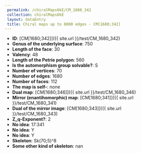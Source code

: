 ```yaml
--- 
 permalink: /chiralMaps6kE/CM_1680_342 
 collection: chiralMaps6kE
 layout: dataEntry
 title: Chiral maps up to 6000 edges - CM[1680;342]
---
```


- **ID**: [CM[1680;342]]({{ site.url }}/test/CM_1680_342)
- **Genus of the underlying surface**: 750
- **Length of the face**: 30
- **Valency**: 48
- **Length of the Petrie polygon**: 560
- **Is the automorphism group solvable?**: S
- **Number of vertices**: 70
- **Number of edges**: 1680
- **Number of faces**: 112
- **The map is self-**: none
- **Dual map**: [CM[1680;346]]({{ site.url }}/test/CM_1680_346)
- **Mirror (enantihomorphic) map**: [CM[1680;341]]({{ site.url }}/test/CM_1680_341)
- **Dual of the mirror image**: [CM[1680;343]]({{ site.url }}/test/CM_1680_343)
- **Z_q-Exponent?**: 2
- **No idea**:  17:341
- **No idea**: Y
- **No idea**: Y
- **Skeleton**: Sk(70;5)^8
- **Some other kind of skeleton**: nan
